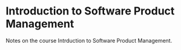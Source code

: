 # Introduction to Software Product Management

Notes on the course Intrduction to Software Product Management.
